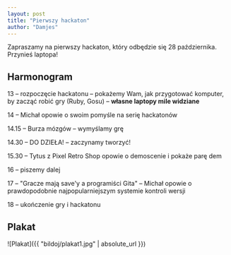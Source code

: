 ```yaml
---
layout: post
title: "Pierwszy hackaton"
author: "Damjes"
---
```


Zapraszamy na pierwszy hackaton, który odbędzie się 28 października. Przynieś laptopa!

Harmonogram
-----------

13 – rozpoczęcie hackatonu – pokażemy Wam, jak przygotować komputer, by zacząć robić gry (Ruby, Gosu) – **własne laptopy mile widziane**

14 – Michał opowie o swoim pomyśle na serię hackatonów

14.15 – Burza mózgów – wymyślamy grę

14.30 – DO DZIEŁA! – zaczynamy tworzyć!

15.30 – Tytus z Pixel Retro Shop opowie o demoscenie i pokaże parę dem

16 – piszemy dalej

17 – "Gracze mają save'y a programiści Gita" – Michał opowie o prawdopodobnie najpopularniejszym systemie kontroli wersji

18 – ukończenie gry i hackatonu

Plakat
------

![Plakat]({{ "bildoj/plakat1.jpg" | absolute_url }})
